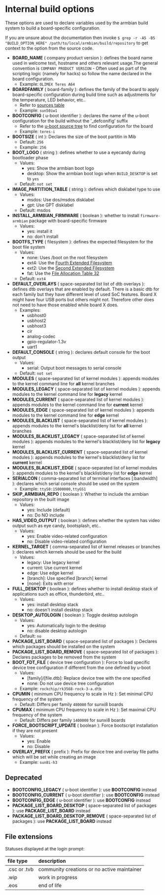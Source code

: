 # Internal build options

These options are used to declare variables used by the armbian build system to build a board-specific configuration.

If you are unsure about the documentation then invoke `$ grep -r -A5 -B5 "BUILD_OPTION_HERE" /path/to/local/armbian/build/repository` to get context to the option from the source code.

- **BOARD_NAME** ( company product version ): defines the board name used in welcome text, hostname and others relevant usage.The general convention is `COMPANY PRODUCT VERSION` - Often used as part of the scripting logic (namely for hacks) so follow the name declared in the board configuration.
	- Example: `OLIMEX Teres A64`
- **BOARDFAMILY** ( board-family ): defines the family of the board to apply board-specific configuration during build time such as adjustments for the temperature, LED behavior, etc..
	- Refer to [sources table](https://github.com/armbian/build/blob/master/config/sources/README.md)
	- Example: `sun50iw1`
- **BOOTCONFIG** ( u-boot identifier ): declares the name of the u-boot configuration for the build without the '\_defconifig' suffix
	- Refer to the [u-boot source tree](https://github.com/u-boot/u-boot/tree/master/configs) to find configuration for the board
	- Example: `teres-i`
- **BOOTSIZE** ( int ): Declares the size of the boot partitin in Mib
	- Default: `256`
	- Example: `256`
- **BOOT_LOGO** ( string ): defines whether to use a eyecandy during bootloader phase
	- Values:
		- yes: Show the armbian boot logo
		- desktop: Show the armbian boot logo when `BUILD_DESKTOP` is set to `yes`
	- Default: `not set`
- **IMAGE_PARTITION_TABLE** ( string ): defines which disklabel type to use
	- Values:
		- msdos: Use dos/msdos disklabel
		- gpt: Use GPT disklabel
	- Default: msdos
- **INSTALL_ARMBIAN_FIRMWARE** ( boolean ): whether to install `firmware-armbian` package with board-specific firmware
    - Values:
        - yes: install it
        - no: don't install
- **BOOTFS_TYPE** ( filesystem ): defines the expected filesystem for the boot file system
	- Values:
		- none: Uses /boot on the root filesystem
		- ext4: Use the [Fourth Extended Filesystem](https://en.wikipedia.org/wiki/Ext4)
		- ext2: Use the [Second Extended Filesystem](https://en.wikipedia.org/wiki/Ext2)
		- fat: Use the [File Allocation Table 32](https://en.wikipedia.org/wiki/File_Allocation_Table#FAT32)
	- Default: `ext4`
- **DEFAULT_OVERLAYS** ( space-separated list list of dtb overlays ): defines dtb overlays that are enabled by default. There is a basic dtb for each family but they have different level of used SoC features. Board X might have four USB ports but others might not. Therefore other does not need to have those enabled while board X does.
	- Examples:
		- usbhost0
		- usbhost2
		- usbhost3
		- cir
		- analog-codec
		- gpio-regulator-1.3v
		- uart1
- **DEFAULT_CONSOLE** ( string ): declares default console for the boot output
	- Values:
		- serial: Output boot messages to serial console
	- Default: `not set`
- **MODULES** ( space-separated list of kernel modules ): appends modules to the kernel command line for **all** kernel branches
- **MODULES_LEGACY** ( space-separated list of kernel modules ): appends modules to the kernel command line for **legacy** kernel
- **MODULES_CURRENT** ( space-separated list of kernel modules ): appends modules to the kernel command line for **current** kernel
- **MODULES_EDGE** ( space-separated list of kernel modules ): appends modules to the kernel command line for **edge** kernel
- **MODULES_BLACKLIST** ( space-separated list of kernel modules ): appends modules to the kernel's blacklist/deny list for **all** kernel branches
- **MODULES_BLACKLIST_LEGACY** ( space-separated list of kernel modules ): appends modules to the kernel's blacklist/deny list for **legacy** kernel
- **MODULES_BLACKLIST_CURRENT** ( space-separated list of kernel modules ): appends modules to the kernel's blacklist/deny list for **current** kernel
- **MODULES_BLACKLIST_EDGE** ( space-separated list of kernel modules ): appends modules to the kernel's blacklist/deny list for **edge** kernel
- **SERIALCON** ( comma-separated list of terminal interfaces [:bandwidth] ): declares which serial console should be used on the system
	- Example: `ttyS0:15000000,ttyGS1`
- **SKIP_ARMBIAN_REPO** ( boolean ): Whether to include the armbian repository in the built image
    - Values:
        - yes: Include (default)
        - no: Do NO include
- **HAS_VIDEO_OUTPUT** ( boolean ): defines whether the system has video output such as eye candy, bootsplash, etc..
	- Values:
		- yes: Enable video-related configuration
		- no: Disable video-related configuration
- **KERNEL_TARGET** ( comma-separated list of kernel releases or branches ): declares which kernels should be used for the build
	- Values:
		- legacy: Use legacy kernel
		- current: Use current kernel
		- edge: Use edge kernel
		- [branch]: Use specified [branch] kernel
		- [none]: Exits with error
- **FULL_DESKTOP** ( boolean ): defines whether to install desktop stack of applications such as office, thunderbird, etc..
	- Values:
		- yes: install desktop stack
		- no: doesn't install desktop stack
- **DESKTOP_AUTOLOGIN** ( boolean ): Toggle desktop autologin
	- Values:
		- yes: Automatically login to the desktop
		- no: disable desktop autologin
	- Default: `no`
- **PACKAGE_LIST_BOARD** ( space-separated list of packages ): Declares which packages should be installed on the system
- **PACKAGE_LIST_BOARD_REMOVE** ( space-separated list of packages ): Declares packages to be removed from the system
- **BOOT_FDT_FILE** ( device tree configuration ): Force to load specific device tree configuration if different from the one defined by u-boot
	- Values:
		- [family]/[file.dtb]: Replace device tree with the one specified
		- none: Do not use device tree configuration
	- Example: `rockchip/rk3568-rock-3-a.dtb`
- **CPUMIN** ( minimum CPU frequency to scale in Hz ): Set minimal CPU frequency of the system
	- Default: Differs per family `480000` for sunxi8 boards
- **CPUMAX**  ( minimum CPU frequency to scale in Hz ): Set maximal CPU frequency of the system
	- Default: Differs per family `1400000` for sunxi8 boards
- **FORCE_BOOTSCRIPT_UPDATE** ( boolean ): Force bootscript installation if they are not present
	- Values:
		- yes: Enable
		- no: Disable
- **OVERLAY_PREFIX** ( prefix ): Prefix for device tree and overlay file paths which will be set while creating an image
	- Example: `sun8i-h3`

## Deprecated

- **BOOTCONFIG_LEGACY** ( u-boot identifier ): use **BOOTCONFIG** instead
- **BOOTCONFIG_CURRENT** ( u-boot identifier ): use **BOOTCONFIG** instead
- **BOOTCONFIG_EDGE** ( u-boot identifier ): use **BOOTCONFIG** instead
- **PACKAGE_LIST_BOARD_DESKTOP** ( space-separated list of packages ): use **PACKAGE_LIST_BOARD** instead
- **PACKAGE_LIST_BOARD_DESKTOP_REMOVE** ( space-separated list of packages ): use **PACKAGE_LIST_BOARD** instead

## File extensions
Statuses displayed at the login prompt:


|file type|description|
|:--|:--|
|.csc or .tvb	|community creations or no active maintainer|
|.wip		|work in progress|
|.eos		|end of life|
